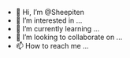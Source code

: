 - 👋 Hi, I’m @Sheepiten
- 👀 I’m interested in ...
- 🌱 I’m currently learning ...
- 💞️ I’m looking to collaborate on ...
- 📫 How to reach me ...

<!---
Sheepiten/Sheepiten is a ✨ special ✨ repository because its `README.md` (this file) appears on your GitHub profile.
You can click the Preview link to take a look at your changes.
--->
